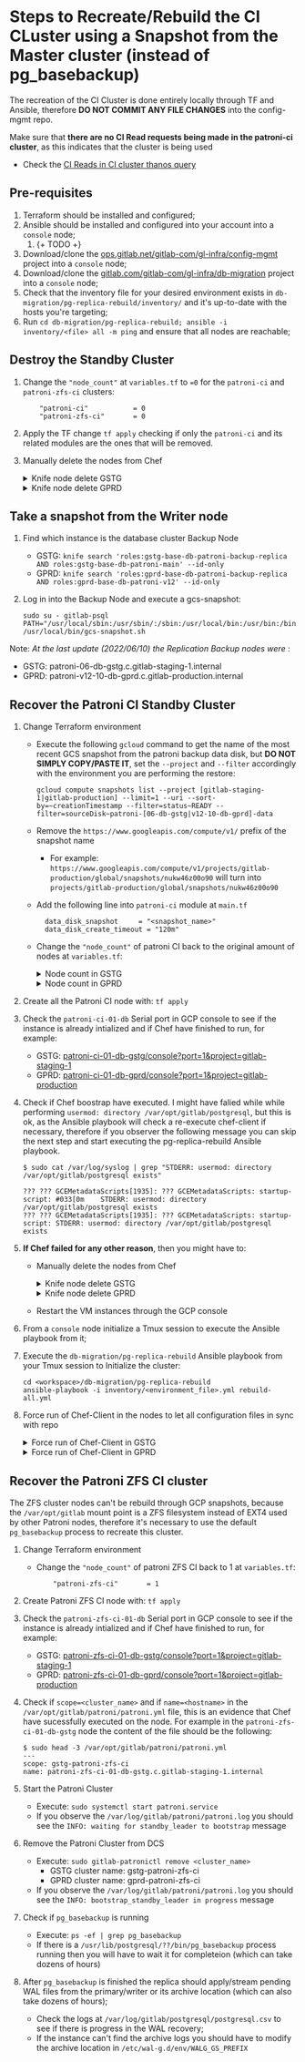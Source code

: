 # Steps to Recreate/Rebuild the CI CLuster using a Snapshot from the Master cluster (instead of pg_basebackup)

The recreation of the CI Cluster is done entirely locally through TF and Ansible, therefore **DO NOT COMMIT ANY FILE CHANGES** into the config-mgmt repo.

Make sure that **there are no CI Read requests being made in the patroni-ci cluster**,  as this indicates that the cluster is being used

- Check the [CI Reads in CI cluster thanos query](https://thanos-query.ops.gitlab.net/graph?g0.expr=(sum(rate(pg_stat_user_tables_idx_tup_fetch%7Benv%3D%22gprd%22%2C%20relname%3D~%22(ci_.*%7Cexternal_pull_requests%7Ctaggings%7Ctags)%22%2Cinstance%3D~%22patroni-ci-.*%22%7D%5B1m%5D))%20by%20(relname%2C%20instance)%20%3E%201)%20and%20on(instance)%20pg_replication_is_replica%3D%3D1&g0.tab=0&g0.stacked=0&g0.range_input=6h&g0.max_source_resolution=0s&g0.deduplicate=1&g0.partial_response=0&g0.store_matches=%5B%5D)

## Pre-requisites

1. Terraform should be installed and configured;
1. Ansible should be installed and configured into your account into a `console` node;
    1. {+ TODO +}
1. Download/clone the [ops.gitlab.net/gitlab-com/gl-infra/config-mgmt](https://ops.gitlab.net/gitlab-com/gl-infra/config-mgmt) project into a `console` node;
1. Download/clone the [gitlab.com/gitlab-com/gl-infra/db-migration](https://gitlab.com/gitlab-com/gl-infra/db-migration) project into a `console` node;
1. Check that the inventory file for your desired environment exists in `db-migration/pg-replica-rebuild/inventory/` and it's up-to-date with the hosts you're targeting;
1. Run `cd db-migration/pg-replica-rebuild; ansible -i inventory/<file> all -m ping` and ensure that all nodes are reachable;

## Destroy the Standby Cluster

1. Change the `"node_count"` at `variables.tf` to `=0` for the `patroni-ci` and `patroni-zfs-ci` clusters:

    ```
        "patroni-ci"           = 0
        "patroni-zfs-ci"       = 0
    ```

2. Apply the TF change `tf apply` checking if only the `patroni-ci` and its related modules are the ones that will be removed.
3. Manually delete the nodes from Chef
    <details><summary>Knife node delete GSTG</summary>

    ```
    for i in `seq 7`; do for type in node client; do knife $type delete -y patroni-ci-$(printf '%02d' $i)-db-gstg.c.gitlab-staging-1.internal; done; done
    knife node delete -y patroni-zfs-ci-01-db-gstg.c.gitlab-staging-1.internal
    knife client delete -y patroni-zfs-ci-01-db-gstg.c.gitlab-staging-1.internal
    ```

    </details>
    <details><summary>Knife node delete GPRD</summary>

    ```
    for i in `seq 10`; do for type in node client; do knife $type delete -y patroni-ci-$(printf '%02d' $i)-db-gprd.c.gitlab-production.internal; done; done
    knife node delete -y patroni-zfs-ci-01-db-gprd.c.gitlab-production.internal
    knife client delete -y patroni-zfs-ci-01-db-gprd.c.gitlab-production.internal
    ```

    </details>

## Take a snapshot from the Writer node

1. Find which instance is the database cluster Backup Node

    - GSTG: `knife search 'roles:gstg-base-db-patroni-backup-replica AND roles:gstg-base-db-patroni-main' --id-only`
    - GPRD: `knife search 'roles:gprd-base-db-patroni-backup-replica AND roles:gprd-base-db-patroni-v12' --id-only`

1. Log in into the Backup Node and execute a gcs-snapshot:

    ```
    sudo su - gitlab-psql
    PATH="/usr/local/sbin:/usr/sbin/:/sbin:/usr/local/bin:/usr/bin:/bin:/snap/bin"
    /usr/local/bin/gcs-snapshot.sh
    ```

Note: _At the last update (2022/06/10) the Replication Backup nodes were_ :

- GSTG: patroni-06-db-gstg.c.gitlab-staging-1.internal
- GPRD: patroni-v12-10-db-gprd.c.gitlab-production.internal

## Recover the Patroni CI Standby Cluster

1. Change Terraform environment
    - Execute the following `gcloud` command to get the name of the most recent GCS snapshot from the patroni backup data disk, but **DO NOT SIMPLY COPY/PASTE IT**, set the `--project` and `--filter` accordingly with the environment you are performing the restore:

        ```
        gcloud compute snapshots list --project [gitlab-staging-1|gitlab-production] --limit=1 --uri --sort-by=~creationTimestamp --filter=status~READY --filter=sourceDisk~patroni-[06-db-gstg|v12-10-db-gprd]-data
        ```

    - Remove the `https://www.googleapis.com/compute/v1/` prefix of the snapshot name 

        - For example: `https://www.googleapis.com/compute/v1/projects/gitlab-production/global/snapshots/nukw46z00o90` will turn into `projects/gitlab-production/global/snapshots/nukw46z00o90`

    - Add the following line into `patroni-ci` module at `main.tf`

        ```
          data_disk_snapshot     = "<snapshot_name>"
          data_disk_create_timeout = "120m"
        ```

    - Change the `"node_count"` of patroni CI back to the original amount of nodes at `variables.tf`:

        <details><summary>Node count in GSTG</summary>

        ```
            "patroni-ci"           = 7
        ```

        </details>
        <details><summary>Node count in GPRD</summary>

        ```
            "patroni-ci"           = 10
        ```

        </details>

1. Create all the Patroni CI node with: `tf apply`
1. Check the `patroni-ci-01-db` Serial port in GCP console to see if the instance is already intialized and if Chef have finished to run, for example:
   - GSTG: [patroni-ci-01-db-gstg/console?port=1&project=gitlab-staging-1](https://console.cloud.google.com/compute/instancesDetail/zones/us-east1-c/instances/patroni-ci-01-db-gstg/console?port=1&project=gitlab-staging-1)
   - GPRD: [patroni-ci-01-db-gprd/console?port=1&project=gitlab-production](https://console.cloud.google.com/compute/instancesDetail/zones/us-east1-c/instances/patroni-ci-01-db-gprd/console?port=1&project=gitlab-production)
1. Check if Chef boostrap have executed. I might have falied while while performing `usermod: directory /var/opt/gitlab/postgresql`, but this is ok, as the Ansible playbook will check a re-execute chef-client if necessary, therefore if you observer the following message you can skip the next step and start executing the pg-replica-rebuild Ansible playbook.

    ```
    $ sudo cat /var/log/syslog | grep "STDERR: usermod: directory /var/opt/gitlab/postgresql exists"

    ??? ??? GCEMetadataScripts[1935]: ??? GCEMetadataScripts: startup-script: #033[0m    STDERR: usermod: directory /var/opt/gitlab/postgresql exists
    ??? ??? GCEMetadataScripts[1935]: ??? GCEMetadataScripts: startup-script: STDERR: usermod: directory /var/opt/gitlab/postgresql exists
    ```

1. **If Chef failed for any other reason**, then you might have to:
    - Manually delete the nodes from Chef
        <details><summary>Knife node delete GSTG</summary>

        ```
        for i in `seq 7`; do for type in node client; do knife $type delete -y patroni-ci-$(printf '%02d' $i)-db-gstg.c.gitlab-staging-1.internal; done; done
        ````

        </details>
        <details><summary>Knife node delete GPRD</summary>

        ```
        for i in `seq 10`; do for type in node client; do knife $type delete -y patroni-ci-$(printf '%02d' $i)-db-gprd.c.gitlab-production.internal; done; done
        ````

        </details>
    - Restart the VM instances through the GCP console

1. From a `console` node initialize a Tmux session to execute the Ansible playbook from it;

1. Execute the `db-migration/pg-replica-rebuild` Ansible playbook from your Tmux session to Initialize the cluster:

    ```
    cd <workspace>/db-migration/pg-replica-rebuild
    ansible-playbook -i inventory/<environment_file>.yml rebuild-all.yml
    ```

1. Force run of Chef-Client in the nodes to let all configuration files in sync with repo
    <details><summary>Force run of Chef-Client in GSTG</summary>

    ```
    knife ssh -C 7 "role:gstg-base-db-patroni-ci" "sudo chef-client"
    ```

    </details>
    <details><summary>Force run of Chef-Client in GPRD</summary>

    ```
    knife ssh -C 10 "role:gprd-base-db-patroni-ci" "sudo chef-client"
    ```

    </details>

## Recover the Patroni ZFS CI cluster

The ZFS cluster nodes can't be rebuild through GCP snapshots, because the `/var/opt/gitlab` mount point is a ZFS filesystem instead of EXT4 used by other Patroni nodes, therefore it's necessary to use the default `pg_basebackup` process to recreate this cluster.

1. Change Terraform environment
    - Change the `"node_count"` of patroni ZFS CI back to 1 at `variables.tf`:

        ```
            "patroni-zfs-ci"       = 1
        ```

1. Create Patroni ZFS CI node with: `tf apply`
1. Check the `patroni-zfs-ci-01-db` Serial port in GCP console to see if the instance is already intialized and if Chef have finished to run, for example:
   - GSTG: [patroni-zfs-ci-01-db-gstg/console?port=1&project=gitlab-staging-1](https://console.cloud.google.com/compute/instancesDetail/zones/us-east1-c/instances/patroni-zfs-ci-01-db-gstg/console?port=1&project=gitlab-staging-1)
   - GPRD: [patroni-zfs-ci-01-db-gprd/console?port=1&project=gitlab-production](https://console.cloud.google.com/compute/instancesDetail/zones/us-east1-c/instances/patroni-zfs-ci-01-db-gprd/console?port=1&project=gitlab-production)
1. Check if `scope=<cluster_name>` and if `name=<hostname>` in the `/var/opt/gitlab/patroni/patroni.yml` file, this is an evidence that Chef have sucessfully executed on the node. For example in the `patroni-zfs-ci-01-db-gstg` node the content of the file should be the following:

    ```
    $ sudo head -3 /var/opt/gitlab/patroni/patroni.yml
    ---
    scope: gstg-patroni-zfs-ci
    name: patroni-zfs-ci-01-db-gstg.c.gitlab-staging-1.internal
    ```

1. Start the Patroni Cluster
    - Execute: `sudo systemctl start patroni.service`
    - If you observe the `/var/log/gitlab/patroni/patroni.log` you should see the `INFO: waiting for standby_leader to bootstrap` message
1. Remove the Patroni Cluster from DCS
    - Execute: `sudo gitlab-patronictl remove <cluster_name>`
        - GSTG cluster name: gstg-patroni-zfs-ci
        - GPRD cluster name: gprd-patroni-zfs-ci
    - If you observe the `/var/log/gitlab/patroni/patroni.log` you should see the `INFO: bootstrap_standby_leader in progress` message
6. Check if `pg_basebackup` is running
    - Execute: `ps -ef | grep pg_basebackup`
    - If there is a `/usr/lib/postgresql/??/bin/pg_basebackup` process running then you will have to wait it for completeion (which can take dozens of hours)
7. After `pg_basebackup` is finished the replica should apply/stream pending WAL files from the primary/writer or its archive location (which can also take dozens of hours);
    - Check the logs at `/var/log/gitlab/postgresql/postgresql.csv` to see if there is progress in the WAL recovery;
    - If the instance can't find the archive logs you should have to modify the archive location in `/etc/wal-g.d/env/WALG_GS_PREFIX`
